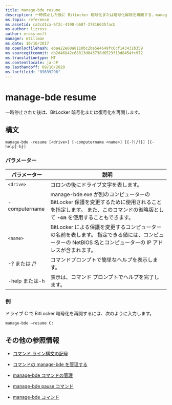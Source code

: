 ```yaml
---
title: manage-bde resume
description: 一時停止した後に BitLocker 暗号化または暗号化解除を再開する、manage-bde resume コマンドのリファレンス記事です。
ms.topic: reference
ms.assetid: ca3cd1ca-6f2c-4190-b68f-27816635facb
ms.author: lizross
author: eross-msft
manager: mtillman
ms.date: 10/16/2017
ms.openlocfilehash: ebae22e60a8110bc2ba5e4649fc6cf143431b359
ms.sourcegitcommit: db2d46842c68813d043738d6523f13d8454fc972
ms.translationtype: MT
ms.contentlocale: ja-JP
ms.lasthandoff: 09/10/2020
ms.locfileid: "89639296"
---
```

# <a name="manage-bde-resume"></a>manage-bde resume

一時停止された後は、BitLocker 暗号化または復号化を再開します。

## <a name="syntax"></a>構文

```
manage-bde -resume [<drive>] [-computername <name>] [{-?|/?}] [{-help|-h}]
```

### <a name="parameters"></a>パラメーター

| パラメーター | 説明 |
| --------- | ----------- |
| `<drive>` | コロンの後にドライブ文字を表します。 |
| -computername | manage-bde.exe が別のコンピューターの BitLocker 保護を変更するために使用されることを指定します。 また、このコマンドの省略版として **-cn** を使用することもできます。 |
| `<name>` | BitLocker による保護を変更するコンピューターの名前を表します。 指定できる値には、コンピューターの NetBIOS 名とコンピューターの IP アドレスが含まれます。 |
| -? または /? | コマンドプロンプトで簡単なヘルプを表示します。 |
| -help または-h | 表示は、コマンド プロンプトでヘルプを完了します。 |

### <a name="examples"></a>例

ドライブ C で BitLocker 暗号化を再開するには、次のように入力します。

```
manage-bde –resume C:
```

## <a name="additional-references"></a>その他の参照情報

- [コマンド ライン構文の記号](command-line-syntax-key.md)

- [コマンドの manage-bde を管理する](manage-bde-on.md)

- [manage-bde コマンドの管理](manage-bde-off.md)

- [manage-bde pause コマンド](manage-bde-pause.md)

- [manage-bde コマンド](manage-bde.md)
